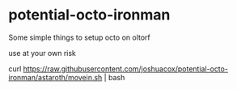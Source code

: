 potential-octo-ironman
======================

Some simple things to setup octo on oltorf

use at your own risk

curl https://raw.githubusercontent.com/joshuacox/potential-octo-ironman/astaroth/movein.sh | bash
